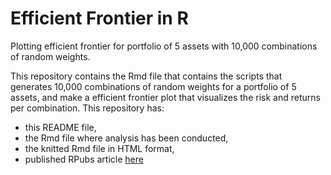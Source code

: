 # Efficient Frontier in R
Plotting efficient frontier for portfolio of 5 assets with 10,000 combinations of random weights. 

This repository contains the Rmd file that contains the scripts that generates 10,000 combinations of random weights for a portfolio of 5 assets, and make a efficient frontier plot that visualizes the risk and returns per combination. This repository has:
- this README file,
- the Rmd file where analysis has been conducted,
- the knitted Rmd file in HTML format,
- published RPubs article [here](https://rpubs.com/jvaldeleon/eff_fron_r)
